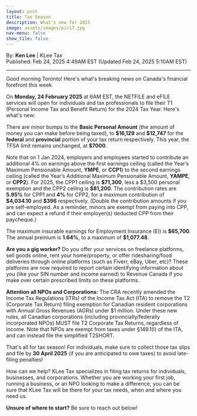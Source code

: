 ```yaml
---
layout: post
title: Tax Season
description: What's new for 2025
image: assets/images/pic17.jpg
nav-menu: false
show_tile: false
---
```


<style>
  p {
    margin-bottom: 15px; 
  }

  hr.major {
    margin: 10px 0;
  }
</style>

<!-- Credits -->
<div class="row">
	<div class="12u">
		<p>By: <b>Ken Lee</b> | KLee Tax <br> Published: Feb 24, 2025 4:49AM EST (Updated Feb 24, 2025 5:10AM EST)</p>
	</div>
</div>

<hr class="major"/>

<!-- Content -->

<section>
  <div class="row">
    <div class="12u">
		  <p>Good morning Toronto! Here's what's breaking news on Canada's financial forefront this week. </p>
      <p>On <b>Monday, 24 February 2025</b> at 6AM EST, the NETFILE and eFILE services will open for individuals and tax professionals to file their T1 (Personal Income Tax and Benefit Return) for the 2024 Tax Year. Here's what's new:</p>
      <p>There are minor bumps to the <b>Basic Personal Amount</b> (the amount of money you can make before being taxed), to <b>$16,129</b> and <b>$12,747</b> for the <b>federal</b> and <b>provincial</b> portion of your tax return respectively. This year, the TFSA limit remains unchanged, at <b>$7000</b>.</p>
      <p>Note that on 1 Jan 2024, employers and employees started to contribute an additional 4% on earnings above the first earnings ceiling (called the Year’s Maximum Pensionable Amount, <b>YMPE</b>, or <b>CCP1</b>) to the second earnings ceiling (called the Year’s Additional Maximum Pensionable Amount, <b>YAMPE</b>, or <b>CPP2</b>). For 2025, the  CPP1 ceiling is <b>$71,300</b>, less a $3,500 personal exemption and the CPP2 ceiling is <b>$81,200</b>. The contribution rates are <b>5.95%</b> for CPP1 and <b>4%</b> for CPP2, for a maximum contribution of <b>$4,034.10</b> and <b>$396</b> respectively. (Double the contribution amounts if you are self-employed. As a reminder, minors are exempt from paying into CPP, and can expect a refund if their employer(s) deducted CPP from their paycheque.)</p>
      <p>The maximum insurable earnings for Employment Insurance (EI) is <b>$65,700</b>. The annual premium is <b>1.64%</b>, to a maximum of <b>$1,077.48</b>.</p>
      <p><b>Are you a gig worker?</b> Do you offer your services on freelance platforms, sell goods online, rent your home/property, or offer ridesharing/food deliveries through online platforms (such as Fiverr, eBay, Uber, etc)? These platforms are now required to report certain identifying information about you (like your SIN number and income earned) to Revenue Canada if you make over certain prescribed limits on these platforms.</p>
      <p><b>Attention all NPOs and Corporations:</b> The CRA recently amended the Income Tax Regulations (ITRs) of the Income Tax Act (ITA) to remove the T2 (Corporate Tax Return) filing exemption for Canadian resident corporations with Annual Gross Revenues (AGRs) under $1 million. Under these new rules, all Canadian corporations (including provincially/federally incorporated NPOs) MUST file T2 Corporate Tax Returns, regardless of income. Note that NPOs are exempt from taxes under §149.1(l) of the ITA, and can instead file the simplified T2SHORT. 
      <p>That's all for tax season! For individuals, make sure to collect those tax slips and file by <b>30 April 2025</b> (if you are anticipated to owe taxes) to avoid late-filing penalties! </p>
      <p>How can we help? KLee Tax specializes in filing tax returns for individuals, businesses, and corporations. Whether you are working your first job, running a business, or an NPO looking to make a difference, you can be sure that KLee Tax will be there for your tax needs, when and where you need us.</p>
      <p><b>Unsure of where to start?</b> Be sure to reach out below!</p> 